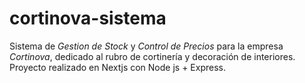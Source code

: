 # cortinova-sistema

Sistema de *Gestion de Stock* y *Control de Precios* para la empresa *Cortinova*, dedicado al rubro de cortinería y decoración de interiores. 
Proyecto realizado en Nextjs con Node js + Express. 
 
